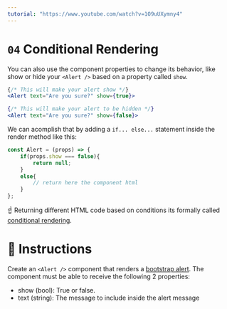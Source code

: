 ```yaml
---
tutorial: "https://www.youtube.com/watch?v=1O9uUXymny4"
---
```


# `04` Conditional Rendering

You can also use the component properties to change its behavior, like show or hide your `<Alert />` based on a property called `show`.

```jsx
{/* This will make your alert show */}
<Alert text="Are you sure?" show={true}>

{/* This will make your alert to be hidden */}
<Alert text="Are you sure?" show={false}>
```

We can acomplish that by adding a `if... else...` statement inside the render method like this:

```jsx
const Alert = (props) => {
    if(props.show === false){
        return null;
    }
    else{
        // return here the component html
    }
};
```

 :point_up: Returning different HTML code based on conditions its formally called [conditional rendering](https://joshblog.net/2018/conditional-rendering-with-react-and-jsx/).

# :speech_balloon: Instructions

Create an `<Alert />` component that renders a [bootstrap alert](https://getbootstrap.com/docs/4.0/components/alerts/#examples).
The component must be able to receive the following 2 properties:
- show (bool): True or false.
- text (string): The message to include inside the alert message